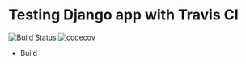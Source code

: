 # Testing Django app with Travis CI #

[![Build Status](https://travis-ci.org/antikytheraton/Django-TravisCI.svg?branch=master)](https://travis-ci.org/antikytheraton/Django-TravisCI)  [![codecov](https://codecov.io/gh/antikytheraton/Django-TravisCI/branch/master/graph/badge.svg)](https://codecov.io/gh/antikytheraton/Django-TravisCI)

<!-- [![Coverage Status](https://coveralls.io/repos/github/antikytheraton/Django-TravisCI/badge.svg?branch=master)](https://coveralls.io/github/antikytheraton/Django-TravisCI?branch=master) -->



* Build